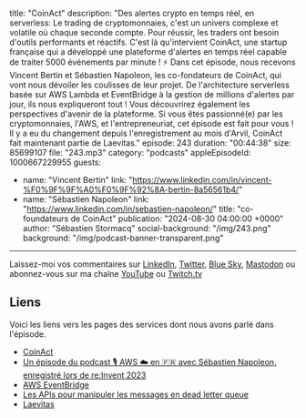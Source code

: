 title: "CoinAct"
description: "Des alertes crypto en temps réel, en serverless: Le trading de cryptomonnaies, c'est un univers complexe et volatile où chaque seconde compte. Pour réussir, les traders ont besoin d'outils performants et réactifs. C'est là qu'intervient CoinAct, une startup française qui a développé une plateforme d'alertes en temps réel capable de traiter 5000 événements par minute ! ⚡ Dans cet épisode, nous recevons Vincent Bertin et Sébastien Napoleon, les co-fondateurs de CoinAct, qui vont nous dévoiler les coulisses de leur projet.  De l'architecture serverless basée sur AWS Lambda et EventBridge à la gestion de millions d'alertes par jour, ils nous expliqueront tout !  Vous découvrirez également les perspectives d'avenir de la plateforme.  Si vous êtes passionné(e) par les cryptomonnaies, l'AWS, et l'entrepreneuriat, cet épisode est fait pour vous ! Il y a eu du changement depuis l'enregistrement au mois d'Arvil, CoinAct fait maintenant partie de Laevitas."
episode: 243
duration: "00:44:38"
size: 85699107
file: "243.mp3"
category: "podcasts"
appleEpisodeId: 1000667229955
guests:
  - name: "Vincent Bertin"
    link: "https://www.linkedin.com/in/vincent-%F0%9F%9F%A0%F0%9F%92%8A-bertin-8a56561b4/"
  - name: "Sébastien Napoleon"
    link: "https://www.linkedin.com/in/sebastien-napoleon/"
    title: "co-foundateurs de CoinAct"
publication: "2024-08-30 04:00:00 +0000"
author: "Sébastien Stormacq"
social-background: "/img/243.png"
background: "/img/podcast-banner-transparent.png"
---

Laissez-moi vos commentaires sur [LinkedIn](https://www.linkedin.com/in/sebastienstormacq/), [Twitter](https://twitter.com/sebsto), [Blue Sky](https://bsky.app/profile/sebsto.bsky.social), [Mastodon](https://awscommunity.social/@sebsto) ou abonnez-vous sur ma chaîne [YouTube](https://www.youtube.com/sebsto) ou [Twitch.tv](https://www.twitch.tv/sebAWS)

## Liens

Voici les liens vers les pages des services dont nous avons parlé dans l'épisode.

- [CoinAct](https://coinact.gg/#/)
- [Un épisode du podcast 🎙️ AWS ☁️ en 🇫🇷 avec Sébastien Napoleon, enregistré lors de re:Invent 2023](https://francais.podcast.go-aws.com/web/podcasts/episode_191/index.html)
- [AWS EventBridge](https://docs.aws.amazon.com/eventbridge/latest/userguide/eb-what-is.html)
- [Les APIs pour manipuler les messages en dead letter queue](https://aws.amazon.com/blogs/aws/a-new-set-of-apis-for-amazon-sqs-dead-letter-queue-redrive/)
- [Laevitas](https://www.laevitas.ch/)

